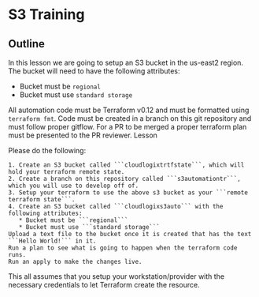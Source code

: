 # S3 Training
## Outline

In this lesson we are going to setup an S3 bucket in the us-east2 region. The bucket will need to have the following attributes:

   - Bucket must be ```regional```
   - Bucket must use ```standard storage```

All automation code must be Terraform v0.12 and must be formatted using ```terraform fmt```. Code must be created in a branch on this git repository and must follow proper gitflow. For a PR to be merged a proper terraform plan must be presented to the PR reviewer.
Lesson

Please do the following:

    1. Create an S3 bucket called ```cloudlogixtrtfstate```, which will hold your terraform remote state.
    2. Create a branch on this repository called ```s3automationtr```, which you will use to develop off of.
    3. Setup your terraform to use the above s3 bucket as your ```remote terraform state```.
    4. Create an S3 bucket called ```cloudlogixs3auto``` with the following attributes:
       * Bucket must be ```regional```
       * Bucket must use ```standard storage```
    Upload a text file to the bucket once it is created that has the text ```Hello World!``` in it.
    Run a plan to see what is going to happen when the terraform code runs.
    Run an apply to make the changes live.

This all assumes that you setup your workstation/provider with the necessary credentials to let Terraform create the resource.